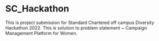 # SC_Hackathon
This is project submission for Standard Chartered off campus Diversity Hackathon 2022. This is solution to problem statement ~ Campaign Management Platform for Women. 
